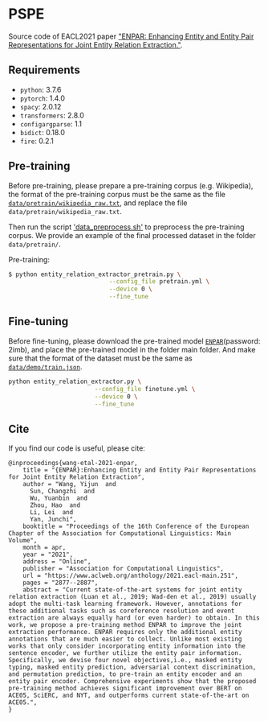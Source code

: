 # PSPE
Source code of EACL2021 paper ["ENPAR: Enhancing Entity and Entity Pair Representations for Joint Entity Relation Extraction."](https://www.aclweb.org/anthology/2021.eacl-main.251.pdf).

## Requirements
* `python`: 3.7.6
* `pytorch`: 1.4.0
* `spacy`: 2.0.12
* `transformers`: 2.8.0
* `configargparse`: 1.1
* `bidict`: 0.18.0
* `fire`: 0.2.1

## Pre-training
Before pre-training, please prepare a pre-training corpus (e.g. Wikipedia), the format of the pre-training corpus must be the same as the file [`data/pretrain/wikipedia_raw.txt`](https://github.com/Receiling/ENPAR/blob/master/data/pretrain/wikipedia_raw.txt), and replace the file `data/pretrain/wikipedia_raw.txt`.

Then run the script ['data_preprocess.sh'](https://github.com/Receiling/ENPAR/blob/master/data_preprocess.sh) to preprocess the pre-training corpus. We provide an example of the final processed dataset in the folder `data/pretrain/`.

Pre-training:
```bash
$ python entity_relation_extractor_pretrain.py \
                            --config_file pretrain.yml \
                            --device 0 \
                            --fine_tune
```

## Fine-tuning
Before fine-tuning, please download the pre-trained model [`ENPAR`](https://pan.baidu.com/s/1ice6IkZFBQhSl8LMhf-Chg)(password: 2imb), and place the pre-trained model in the folder main folder. And make sure that the format of the dataset must be the same as [`data/demo/train.json`](https://github.com/Receiling/ENPAR/blob/master/data/demo/train.json).
```bash 
python entity_relation_extractor.py \
                        --config_file finetune.yml \
                        --device 0 \
                        --fine_tune
```

## Cite
If you find our code is useful, please cite:
```
@inproceedings{wang-etal-2021-enpar,
    title = "{ENPAR}:Enhancing Entity and Entity Pair Representations for Joint Entity Relation Extraction",
    author = "Wang, Yijun  and
      Sun, Changzhi  and
      Wu, Yuanbin  and
      Zhou, Hao  and
      Li, Lei  and
      Yan, Junchi",
    booktitle = "Proceedings of the 16th Conference of the European Chapter of the Association for Computational Linguistics: Main Volume",
    month = apr,
    year = "2021",
    address = "Online",
    publisher = "Association for Computational Linguistics",
    url = "https://www.aclweb.org/anthology/2021.eacl-main.251",
    pages = "2877--2887",
    abstract = "Current state-of-the-art systems for joint entity relation extraction (Luan et al., 2019; Wad-den et al., 2019) usually adopt the multi-task learning framework. However, annotations for these additional tasks such as coreference resolution and event extraction are always equally hard (or even harder) to obtain. In this work, we propose a pre-training method ENPAR to improve the joint extraction performance. ENPAR requires only the additional entity annotations that are much easier to collect. Unlike most existing works that only consider incorporating entity information into the sentence encoder, we further utilize the entity pair information. Specifically, we devise four novel objectives,i.e., masked entity typing, masked entity prediction, adversarial context discrimination, and permutation prediction, to pre-train an entity encoder and an entity pair encoder. Comprehensive experiments show that the proposed pre-training method achieves significant improvement over BERT on ACE05, SciERC, and NYT, and outperforms current state-of-the-art on ACE05.",
}
```


